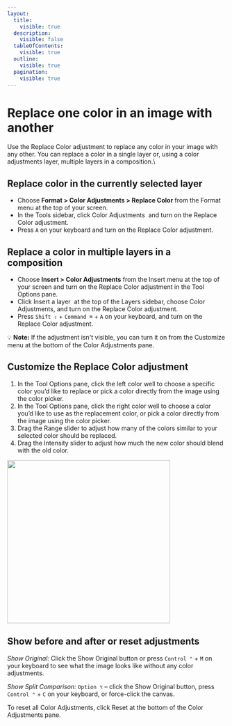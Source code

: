 ```yaml
---
layout:
  title:
    visible: true
  description:
    visible: false
  tableOfContents:
    visible: true
  outline:
    visible: true
  pagination:
    visible: true
---
```


# Replace one color in an image with another

Use the Replace Color adjustment to replace any color in your image with any other. You can replace a color in a single layer or, using a color adjustments layer, multiple layers in a composition.\


## Replace color in the currently selected layer

* Choose **Format > Color Adjustments > Replace Color** from the Format menu at the top of your screen.
* In the Tools sidebar, click Color Adjustments <img src="https://help.pixelmator.com/pixelmator-pro/3.5/assets/English/1581000192000.png" alt="" data-size="line"> and turn on the Replace Color adjustment.
* Press `A` on your keyboard and turn on the Replace Color adjustment.

## Replace a color in multiple layers in a composition

* Choose **Insert > Color Adjustments** from the Insert menu at the top of your screen and turn on the Replace Color adjustment in the Tool Options pane.
* Click Insert a layer <img src="https://help.pixelmator.com/pixelmator-pro/3.5/assets/English/1648724547000.png" alt="" data-size="line"> at the top of the Layers sidebar, choose Color Adjustments, and turn on the Replace Color adjustment.
* Press `Shift ⇧` + `Command ⌘` + `A` on your keyboard, and turn on the Replace Color adjustment.

:bulb: **Note:** If the adjustment isn't visible, you can turn it on from the Customize menu at the bottom of the Color Adjustments pane.

## Customize the Replace Color adjustment

1. In the Tool Options pane, click the left color well to choose a specific color you’d like to replace or pick a color directly from the image using the color picker.
2. In the Tool Options pane, click the right color well to choose a color you’d like to use as the replacement color, or pick a color directly from the image using the color picker.
3. Drag the Range slider to adjust how many of the colors similar to your selected color should be replaced.
4. Drag the Intensity slider to adjust how much the new color should blend with the old color.

<div align="left">

<img src="https://help.pixelmator.com/pixelmator-pro/3.5/assets/English/1605601033000.png" alt="" width="375">

</div>

## Show before and after or reset adjustments

_Show Original:_ Click the Show Original button or press `Control ⌃` + `M` on your keyboard to see what the image looks like without any color adjustments.

_Show Split Comparison:_ `Option ⌥` – click the Show Original button, press `Control ⌃` + `C` on your keyboard, or force-click the canvas.

To reset all Color Adjustments, click Reset at the bottom of the Color Adjustments pane.
